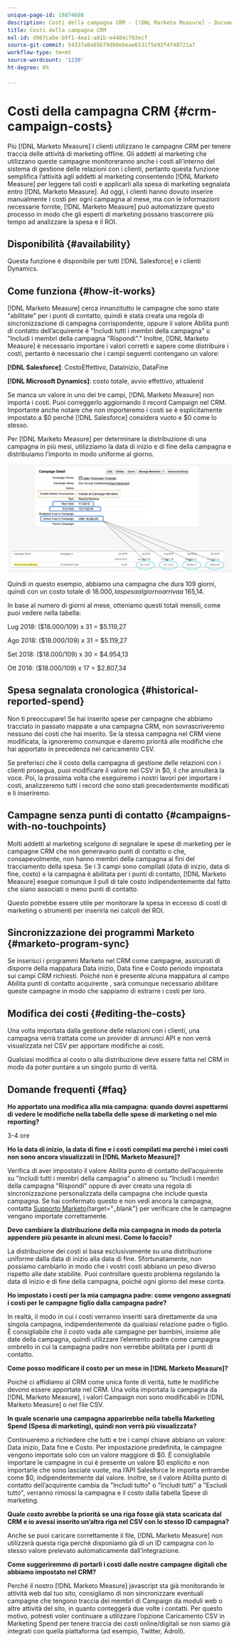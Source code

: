 ```yaml
---
unique-page-id: 18874688
description: Costi della campagna CRM - [!DNL Marketo Measure] - Documentazione del prodotto
title: Costi della campagna CRM
exl-id: d967cabe-b9f1-4ea1-a81b-e4484c703ecf
source-git-commit: 54337a0a65b79d80ebeae6531f5e92f4f48721a7
workflow-type: tm+mt
source-wordcount: '1230'
ht-degree: 0%

---
```


# Costi della campagna CRM {#crm-campaign-costs}

Più [!DNL Marketo Measure] I clienti utilizzano le campagne CRM per tenere traccia delle attività di marketing offline. Gli addetti al marketing che utilizzano queste campagne monitoreranno anche i costi all’interno del sistema di gestione delle relazioni con i clienti, pertanto questa funzione semplifica l’attività agli addetti al marketing consentendo [!DNL Marketo Measure] per leggere tali costi e applicarli alla spesa di marketing segnalata entro [!DNL Marketo Measure]. Ad oggi, i clienti hanno dovuto inserire manualmente i costi per ogni campagna al mese, ma con le informazioni necessarie fornite, [!DNL Marketo Measure] può automatizzare questo processo in modo che gli esperti di marketing possano trascorrere più tempo ad analizzare la spesa e il ROI.

## Disponibilità {#availability}

Questa funzione è disponibile per tutti [!DNL Salesforce] e i clienti Dynamics.

## Come funziona {#how-it-works}

[!DNL Marketo Measure] cerca innanzitutto le campagne che sono state &quot;abilitate&quot; per i punti di contatto, quindi è stata creata una regola di sincronizzazione di campagna corrispondente, oppure il valore Abilita punti di contatto dell’acquirente è &quot;Includi tutti i membri della campagna&quot; o &quot;Includi i membri della campagna &quot;Rispondi&quot;.&quot; Inoltre, [!DNL Marketo Measure] è necessario importare i valori corretti e sapere come distribuire i costi, pertanto è necessario che i campi seguenti contengano un valore:

**[!DNL Salesforce]**: CostoEffettivo, DataInizio, DataFine

**[!DNL Microsoft Dynamics]**: costo totale, avvio effettivo, attualend

Se manca un valore in uno dei tre campi, [!DNL Marketo Measure] non importa i costi. Puoi correggerlo aggiornando il record Campaign nel CRM. Importante anche notare che non importeremo i costi se è esplicitamente impostato a $0 perché [!DNL Salesforce] considera vuoto e $0 come lo stesso.

Per [!DNL Marketo Measure] per determinare la distribuzione di una campagna in più mesi, utilizziamo la data di inizio e di fine della campagna e distribuiamo l’importo in modo uniforme al giorno.

![](assets/1.jpg)

Quindi in questo esempio, abbiamo una campagna che dura 109 giorni, quindi con un costo totale di $18.000, la spesa al giorno arriva a ~$165,14.

In base al numero di giorni al mese, otteniamo questi totali mensili, come puoi vedere nella tabella:

Lug 2018: ($18.000/109) x 31 = $5.119,27

Ago 2018: ($18.000/109) x 31 = $5.119,27

Set 2018: ($18.000/109) x 30 = $4.954,13

Ott 2018: ($18.000/109) x 17 = $2.807,34

## Spesa segnalata cronologica {#historical-reported-spend}

Non ti preoccupare! Se hai inserito spese per campagne che abbiamo tracciato in passato mappate a una campagna CRM, non sovrascriveremo nessuno dei costi che hai inserito. Se la stessa campagna nel CRM viene modificata, la ignoreremo comunque e daremo priorità alle modifiche che hai apportato in precedenza nel caricamento CSV.

Se preferisci che il costo della campagna di gestione delle relazioni con i clienti prosegua, puoi modificare il valore nel CSV in $0, il che annullerà la voce. Poi, la prossima volta che eseguiremo i nostri lavori per importare i costi, analizzeremo tutti i record che sono stati precedentemente modificati e li inseriremo.

## Campagne senza punti di contatto {#campaigns-with-no-touchpoints}

Molti addetti al marketing scelgono di segnalare le spese di marketing per le campagne CRM che non generavano punti di contatto o che, consapevolmente, non hanno membri della campagna ai fini del tracciamento della spesa. Se i 3 campi sono compilati (data di inizio, data di fine, costo) e la campagna è abilitata per i punti di contatto, [!DNL Marketo Measure] esegue comunque il pull di tale costo indipendentemente dal fatto che siano associati o meno punti di contatto.

Questo potrebbe essere utile per monitorare la spesa in eccesso di costi di marketing o strumenti per inserirla nei calcoli del ROI.

## Sincronizzazione dei programmi Marketo {#marketo-program-sync}

Se inserisci i programmi Marketo nel CRM come campagne, assicurati di disporre della mappatura Data inizio, Data fine e Costo periodo impostata sui campi CRM richiesti. Poiché non è presente alcuna mappatura al campo Abilita punti di contatto acquirente , sarà comunque necessario abilitare queste campagne in modo che sappiamo di estrarre i costi per loro.

## Modifica dei costi {#editing-the-costs}

Una volta importata dalla gestione delle relazioni con i clienti, una campagna verrà trattata come un provider di annunci API e non verrà visualizzata nel CSV per apportare modifiche ai costi.

Qualsiasi modifica al costo o alla distribuzione deve essere fatta nel CRM in modo da poter puntare a un singolo punto di verità.

## Domande frequenti {#faq}

**Ho apportato una modifica alla mia campagna: quando dovrei aspettarmi di vedere le modifiche nella tabella delle spese di marketing o nel mio reporting?**

3-4 ore

**Ho la data di inizio, la data di fine e i costi compilati ma perché i miei costi non sono ancora visualizzati in [!DNL Marketo Measure]?**

Verifica di aver impostato il valore Abilita punto di contatto dell’acquirente su &quot;Includi tutti i membri della campagna&quot; o almeno su &quot;Includi i membri della campagna &quot;Rispondi&quot; oppure di aver creato una regola di sincronizzazione personalizzata della campagna che include questa campagna. Se hai confermato questo e non vedi ancora la campagna, contatta [Supporto Marketo](https://nation.marketo.com/t5/support/ct-p/Support){target=&quot;_blank&quot;} per verificare che le campagne vengano importate correttamente.

**Devo cambiare la distribuzione della mia campagna in modo da poterla appendere più pesante in alcuni mesi. Come lo faccio?**

La distribuzione dei costi si basa esclusivamente su una distribuzione uniforme dalla data di inizio alla data di fine. Sfortunatamente, non possiamo cambiarlo in modo che i vostri costi abbiano un peso diverso rispetto alle date stabilite. Puoi controllare questo problema regolando la data di inizio e di fine della campagna, poiché ogni giorno del mese conta.

**Ho impostato i costi per la mia campagna padre: come vengono assegnati i costi per le campagne figlio dalla campagna padre?**

In realtà, il modo in cui i costi verranno inseriti sarà direttamente da una singola campagna, indipendentemente da qualsiasi relazione padre o figlio. È consigliabile che il costo vada alle campagne per bambini, insieme alle date della campagna, quindi utilizzare l’elemento padre come campagna ombrello in cui la campagna padre non verrebbe abilitata per i punti di contatto.

**Come posso modificare il costo per un mese in [!DNL Marketo Measure]?**

Poiché ci affidiamo al CRM come unica fonte di verità, tutte le modifiche devono essere apportate nel CRM. Una volta importata la campagna da [!DNL Marketo Measure], i valori Campaign non sono modificabili in [!DNL Marketo Measure] o nel file CSV.

**In quale scenario una campagna apparirebbe nella tabella Marketing Spend (Spesa di marketing), quindi non verrà più visualizzata?**

Continueremo a richiedere che tutti e tre i campi chiave abbiano un valore: Data inizio, Data fine e Costo. Per impostazione predefinita, le campagne vengono importate solo con un valore maggiore di $0. È consigliabile importare le campagne in cui è presente un valore $0 esplicito e non importarle che sono lasciate vuote, ma l’API Salesforce le importa entrambe come $0, indipendentemente dal valore. Inoltre, se il valore Abilita punto di contatto dell’acquirente cambia da &quot;Includi tutto&quot; o &quot;Includi tutti&quot; a &quot;Escludi tutto&quot;, verranno rimossi la campagna e il costo dalla tabella Spese di marketing.

**Quale costo avrebbe la priorità se una riga fosse già stata scaricata dal CRM e io avessi inserito un’altra riga nel CSV con lo stesso ID campagna?**

Anche se puoi caricare correttamente il file, [!DNL Marketo Measure] non utilizzerà questa riga perché disponiamo già di un ID campagna con lo stesso valore prelevato automaticamente dall’integrazione.

**Come suggeriremmo di portarli i costi dalle nostre campagne digitali che abbiamo impostato nel CRM?**

Perché il nostro [!DNL Marketo Measure] javascript sta già monitorando le attività web dal tuo sito, consigliamo di non sincronizzare eventuali campagne che tengono traccia dei membri di Campaign da moduli web o altre attività del sito, in quanto conteggerà due volte i contatti. Per questo motivo, potresti voler continuare a utilizzare l’opzione Caricamento CSV in Marketing Spend per tenere traccia dei costi online/digitali se non siamo già integrati con quella piattaforma (ad esempio, Twitter, Adroll).
